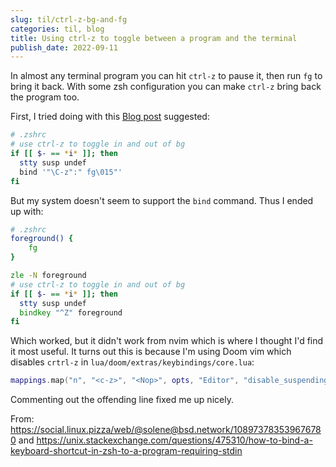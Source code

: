 ```yaml
---
slug: til/ctrl-z-bg-and-fg
categories: til, blog
title: Using ctrl-z to toggle between a program and the terminal
publish_date: 2022-09-11
---
```

In almost any terminal program you can hit `ctrl-z` to pause it, then run `fg`
to bring it back. With some zsh configuration you can make `ctrl-z` bring back
the program too.

First, I tried doing with this [Blog post](https://schulz.dk/2022/01/26/using-ctrl-z-to-toggle-process-in-fg-bg/)
suggested:

```zsh
# .zshrc
# use ctrl-z to toggle in and out of bg
if [[ $- == *i* ]]; then
  stty susp undef
  bind '"\C-z":" fg\015"'
fi
```

But my system doesn't seem to support the `bind` command. Thus I ended up with:

```zsh
# .zshrc
foreground() {
    fg
}

zle -N foreground
# use ctrl-z to toggle in and out of bg
if [[ $- == *i* ]]; then
  stty susp undef
  bindkey "^Z" foreground
fi
```

Which worked, but it didn't work from nvim which is where I thought I'd find
it most useful.  It turns out this is because I'm using Doom vim which disables
`crtrl-z` in `lua/doom/extras/keybindings/core.lua`:

```lua
mappings.map("n", "<c-z>", "<Nop>", opts, "Editor", "disable_suspending", "Disable suspending")
```

Commenting out the offending line fixed me up nicely.

From: https://social.linux.pizza/web/@solene@bsd.network/108973783539676780
and https://unix.stackexchange.com/questions/475310/how-to-bind-a-keyboard-shortcut-in-zsh-to-a-program-requiring-stdin
